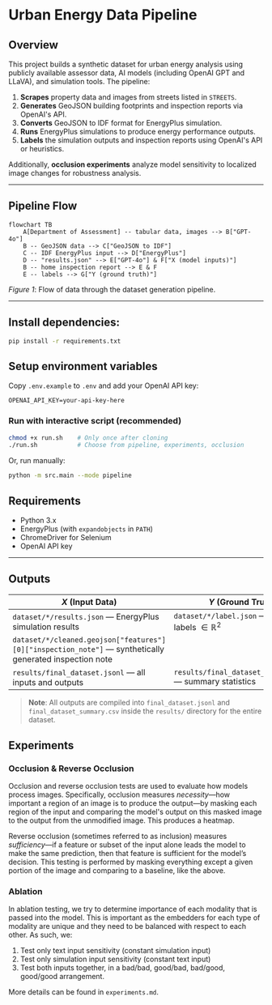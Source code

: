 # Urban Energy Data Pipeline

## Overview
This project builds a synthetic dataset for urban energy analysis using publicly available assessor data, AI models (including OpenAI GPT and LLaVA), and simulation tools. The pipeline:

1. **Scrapes** property data and images from streets listed in `STREETS`.
2. **Generates** GeoJSON building footprints and inspection reports via OpenAI's API.
3. **Converts** GeoJSON to IDF format for EnergyPlus simulation.
4. **Runs** EnergyPlus simulations to produce energy performance outputs.
5. **Labels** the simulation outputs and inspection reports using OpenAI's API or heuristics.

Additionally, **occlusion experiments** analyze model sensitivity to localized image changes for robustness analysis.

---

## Pipeline Flow

```mermaid
flowchart TB
    A[Department of Assessment] -- tabular data, images --> B["GPT-4o"]
    B -- GeoJSON data --> C["GeoJSON to IDF"]
    C -- IDF EnergyPlus input --> D["EnergyPlus"]
    D -- "results.json" --> E["GPT-4o"] & F["X (model inputs)"]
    B -- home inspection report --> E & F
    E -- labels --> G["Y (ground truth)"]
```
_Figure 1_: Flow of data through the dataset generation pipeline.

---

## Install dependencies:
```bash
pip install -r requirements.txt
```

## Setup environment variables
Copy `.env.example` to `.env` and add your OpenAI API key:
```env
OPENAI_API_KEY=your-api-key-here
```

### Run with interactive script (recommended)
```bash
chmod +x run.sh    # Only once after cloning
./run.sh           # Choose from pipeline, experiments, occlusion
```

Or, run manually:
```bash
python -m src.main --mode pipeline
```

## Requirements
- Python 3.x
- EnergyPlus (with `expandobjects` in `PATH`)
- ChromeDriver for Selenium
- OpenAI API key

---

## Outputs

| $X$ (Input Data) | $Y$ (Ground Truth) |
|------------------|--------------------|
| `dataset/*/results.json` — EnergyPlus simulation results | `dataset/*/label.json` — Data labels $\in \mathbb{R}^2$ |
| `dataset/*/cleaned.geojson["features"][0]["inspection_note"]` — synthetically generated inspection note | |
| `results/final_dataset.jsonl` — all inputs and outputs | `results/final_dataset_summary.csv` — summary statistics |

> **Note**: All outputs are compiled into `final_dataset.jsonl` and `final_dataset_summary.csv` inside the `results/` directory for the entire dataset.


## Experiments

### Occlusion & Reverse Occlusion

Occlusion and reverse occlusion tests are used to evaluate how models process images. Specifically, occlusion measures _necessity_—how important a region of an image is to produce the output—by masking each region of the input and comparing the model's output on this masked image to the output from the unmodified image. This produces a heatmap.

Reverse occlusion (sometimes referred to as inclusion) measures _sufficiency_—if a feature or subset of the input alone leads the model to make the same prediction, then that feature is sufficient for the model’s decision. This testing is performed by masking everything except a given portion of the image and comparing to a baseline, like the above.

### Ablation

In ablation testing, we try to determine importance of each modality that is passed into the model. This is important as the embedders for each type of modality are unique and they need to be balanced with respect to each other. As such, we:

1. Test only text input sensitivity (constant simulation input)
2. Test only simulation input sensitivity (constant text input)
3. Test both inputs together, in a bad/bad, good/bad, bad/good, good/good arrangement.

More details can be found in `experiments.md`.